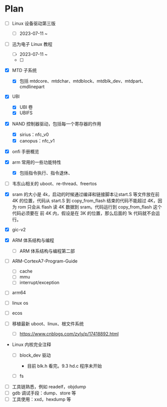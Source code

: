 # Plan

- [ ] Linux 设备驱动第三版
  - [ ] 2023-07-11 ~ 



- [ ] 迅为电子 Linux 教程
  - [ ] 2023-07-11 ~
  - [ ] 

- [x] MTD 子系统
  - [x] 包括 mtdcore、mtdchar、mtdblock、mtdblk_dev、mtdpart、cmdlinepart

- [x] UBI
  - [x] UBI 卷
  - [x] UBIFS

- [x] NAND 控制器驱动，包括每一个寄存器的作用
  - [x] sirius：nfc_v0
  - [x] canopus：nfc_v1

- [x] onfi 手册概览








- [x] arm 常用的一些功能特性
  - [x] 包括指令执行、指令退休、




- [ ] 韦东山相关的 uboot、re-thread、freertos



- [x] sram 的大小是 4k，启动的时候通过编译和链接脚本让start.S 等文件放在前 4K 的位置，代码从 start.S 到 copy_from_flash 结束的代码不能超过 4K，因为 rom 只会从 flash 读 4K 数据到 sram。代码运行到 copy_from_flash 这个代码必须要在 前 4K 内，假设是在 3K 的位置，那么后面的 1k 代码就不会运行。



- [x] gic-v2
- [x] ARM 体系结构与编程
  - [ ] ARM 体系结构与编程第二部

- [ ] ARM-CortexA7-Program-Guide
  - [ ] cache
  - [ ] mmu
  - [ ] interrupt/exception

- [ ] arm64
- [ ] linux os
- [ ] ecos

- [ ] 移植最新 uboot、linux、根文件系统
  - [ ] https://www.cnblogs.com/zyly/p/17418892.html


- Linux 内核完全注释
  - [ ] block_dev 驱动
    - 目前 blk.h 看完。9.3 hd.c 程序未开始
  - [ ] fs



- [ ] 工具链熟悉，例如 readelf，objdump
- [ ] gdb 调试手段：dump、store 等
- [ ] 工具使用：xxd，hexdump 等
